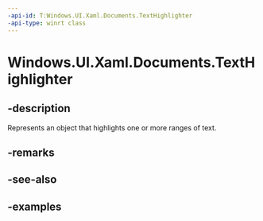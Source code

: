```yaml
---
-api-id: T:Windows.UI.Xaml.Documents.TextHighlighter
-api-type: winrt class
---
```


<!-- Class syntax.
public class TextHighlighter 
-->

# Windows.UI.Xaml.Documents.TextHighlighter

## -description

Represents an object that highlights one or more ranges of text.



## -remarks

## -see-also

## -examples

